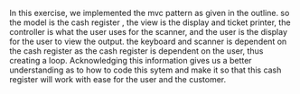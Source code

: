 In this exercise, we implemented the mvc pattern as given in the outline. so the model is the cash register , the view is the display and ticket printer, the controller is what the user uses for the scanner, and the user is the display for the user to view the output. the keyboard and scanner is dependent on the cash register as the cash register is dependent on the user, thus creating a loop. Acknowledging this information gives us a better understanding as to how to code this sytem and make it so that this cash register will work with ease for the user and the customer.
